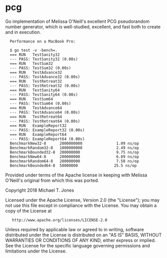 # pcg
Go implementation of Melissa O'Neill's excellent PCG pseudorandom number generator, which is 
well-studied, excellent, and fast both to create and in execution.

````
  Performance on a MacBook Pro:

  $ go test -v -bench=.
  === RUN   TestSanity32
  --- PASS: TestSanity32 (0.00s)
  === RUN   TestSum32
  --- PASS: TestSum32 (0.00s)
  === RUN   TestAdvance32
  --- PASS: TestAdvance32 (0.00s)
  === RUN   TestRetreat32
  --- PASS: TestRetreat32 (0.00s)
  === RUN   TestSanity64
  --- PASS: TestSanity64 (0.00s)
  === RUN   TestSum64
  --- PASS: TestSum64 (0.00s)
  === RUN   TestAdvance64
  --- PASS: TestAdvance64 (0.00s)
  === RUN   TestRetreat64
  --- PASS: TestRetreat64 (0.00s)
  === RUN   ExampleReport32
  --- PASS: ExampleReport32 (0.00s)
  === RUN   ExampleReport64
  --- PASS: ExampleReport64 (0.00s)
  BenchmarkNew32-8      2000000000               1.09 ns/op
  BenchmarkRandom32-8   1000000000               2.49 ns/op
  BenchmarkBounded32-8  200000000                9.75 ns/op
  BenchmarkNew64-8      200000000                6.89 ns/op
  BenchmarkRandom64-8   200000000                7.58 ns/op
  BenchmarkBounded64-8  50000000                25.5 ns/op
````

Provided under terms of the Apache license in keeping with Melissa O'Neill's original from which this was ported.

Copyright 2018 Michael T. Jones

   Licensed under the Apache License, Version 2.0 (the "License");
   you may not use this file except in compliance with the License.
   You may obtain a copy of the License at

       http://www.apache.org/licenses/LICENSE-2.0

   Unless required by applicable law or agreed to in writing, software
   distributed under the License is distributed on an "AS IS" BASIS,
   WITHOUT WARRANTIES OR CONDITIONS OF ANY KIND, either express or implied.
   See the License for the specific language governing permissions and
   limitations under the License.
